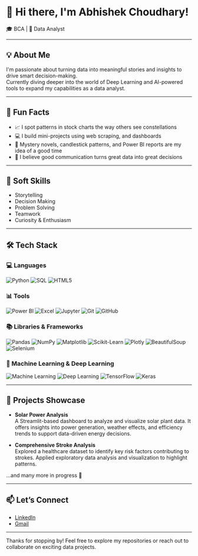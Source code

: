 # 👋 Hi there, I'm Abhishek Choudhary!

🎓 BCA | 🎯 Data Analyst

---

## 💡 About Me

I'm passionate about turning data into meaningful stories and insights to drive smart decision-making.  
Currently diving deeper into the world of Deep Learning and AI-powered tools to expand my capabilities as a data analyst.

---

## 🌟 Fun Facts

- 📈 I spot patterns in stock charts the way others see constellations
- 💻 I build mini-projects using web scraping, and dashboards  
- 📖 Mystery novels, candlestick patterns, and Power BI reports are my idea of a good time
- 💬 I believe good communication turns great data into great decisions

---

## 🔧 Soft Skills

- Storytelling  
- Decision Making  
- Problem Solving  
- Teamwork  
- Curiosity & Enthusiasm

---

## 🛠 Tech Stack

### 💻 Languages  
![Python](https://img.shields.io/badge/Python-3670A0?style=for-the-badge&logo=python&logoColor=white)
![SQL](https://img.shields.io/badge/SQL-4479A1?style=for-the-badge&logo=postgresql&logoColor=white)
![HTML5](https://img.shields.io/badge/HTML5-E34F26?style=for-the-badge&logo=html5&logoColor=white)

### 📊 Tools  
![Power BI](https://img.shields.io/badge/Power%20BI-F2C811?style=for-the-badge&logo=powerbi&logoColor=black)
![Excel](https://img.shields.io/badge/Excel-217346?style=for-the-badge&logo=microsoft-excel&logoColor=white)
![Jupyter](https://img.shields.io/badge/Jupyter-F37626?style=for-the-badge&logo=jupyter&logoColor=white)
![Git](https://img.shields.io/badge/Git-F05032?style=for-the-badge&logo=git&logoColor=white)
![GitHub](https://img.shields.io/badge/GitHub-181717?style=for-the-badge&logo=github&logoColor=white)

### 📚 Libraries & Frameworks  
![Pandas](https://img.shields.io/badge/Pandas-150458?style=for-the-badge&logo=pandas&logoColor=white)
![NumPy](https://img.shields.io/badge/NumPy-013243?style=for-the-badge&logo=numpy&logoColor=white)
![Matplotlib](https://img.shields.io/badge/Matplotlib-11557C?style=for-the-badge&logo=matplotlib&logoColor=white)
![Scikit-Learn](https://img.shields.io/badge/Scikit--Learn-F7931E?style=for-the-badge&logo=scikit-learn&logoColor=white)
![Plotly](https://img.shields.io/badge/Plotly-3F4F75?style=for-the-badge&logo=plotly&logoColor=white)
![BeautifulSoup](https://img.shields.io/badge/BeautifulSoup-4B8BBE?style=for-the-badge&logo=python&logoColor=white)
![Selenium](https://img.shields.io/badge/Selenium-43B02A?style=for-the-badge&logo=selenium&logoColor=white)

### 🤖 Machine Learning & Deep Learning  
![Machine Learning](https://img.shields.io/badge/Machine%20Learning-102770?style=for-the-badge&logo=google&logoColor=white)
![Deep Learning](https://img.shields.io/badge/Deep%20Learning-8E2DE2?style=for-the-badge&logo=google&logoColor=white)
![TensorFlow](https://img.shields.io/badge/TensorFlow-FF6F00?style=for-the-badge&logo=tensorflow&logoColor=white)
![Keras](https://img.shields.io/badge/Keras-D00000?style=for-the-badge&logo=keras&logoColor=white)

---

## 💼 Projects Showcase

- **Solar Power Analysis**  
  A Streamlit-based dashboard to analyze and visualize solar plant data. It offers insights into power generation, weather effects, and efficiency trends to support data-driven energy decisions.

- **Comprehensive Stroke Analysis**  
  Explored a healthcare dataset to identify key risk factors contributing to strokes. Applied exploratory data analysis and visualization to highlight patterns.

...and many more in progress 🚀

---

## 📫 Let’s Connect

- [LinkedIn](https://www.linkedin.com/in/abhishek-choudhary-021098fbd)  
- [Gmail](abhishekfbd0210@gmail.com)

---

Thanks for stopping by! Feel free to explore my repositories or reach out to collaborate on exciting data projects.
